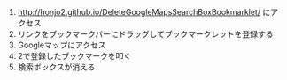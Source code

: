 1. http://honjo2.github.io/DeleteGoogleMapsSearchBoxBookmarklet/ にアクセス
2. リンクをブックマークバーにドラッグしてブックマークレットを登録する
3. Googleマップにアクセス
4. 2で登録したブックマークを叩く
5. 検索ボックスが消える
